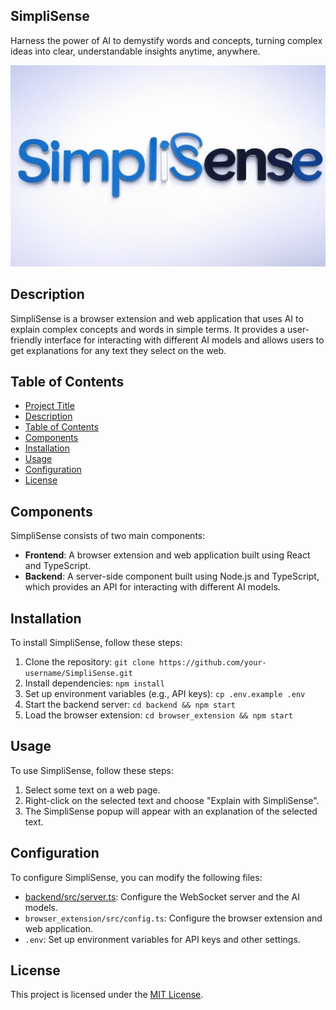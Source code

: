 ## SimpliSense

Harness the power of AI to demystify words and concepts, turning complex ideas into clear, understandable insights anytime, anywhere.

![SimpliSense](https://github.com/TefoT4/SimpliSense/blob/master/browser_extension/src/static/main.png)

## Description

SimpliSense is a browser extension and web application that uses AI to explain complex concepts and words in simple terms. It provides a user-friendly interface for interacting with different AI models and allows users to get explanations for any text they select on the web.

## Table of Contents

- [Project Title](#project-title)
- [Description](#description)
- [Table of Contents](#table-of-contents)
- [Components](#components)
- [Installation](#installation)
- [Usage](#usage)
- [Configuration](#configuration)
- [License](#license)

## Components

SimpliSense consists of two main components:

- **Frontend**: A browser extension and web application built using React and TypeScript.
- **Backend**: A server-side component built using Node.js and TypeScript, which provides an API for interacting with different AI models.

## Installation

To install SimpliSense, follow these steps:

1. Clone the repository: `git clone https://github.com/your-username/SimpliSense.git`
2. Install dependencies: `npm install`
3. Set up environment variables (e.g., API keys): `cp .env.example .env`
4. Start the backend server: `cd backend && npm start`
5. Load the browser extension: `cd browser_extension && npm start`

## Usage

To use SimpliSense, follow these steps:

1. Select some text on a web page.
2. Right-click on the selected text and choose "Explain with SimpliSense".
3. The SimpliSense popup will appear with an explanation of the selected text.

## Configuration

To configure SimpliSense, you can modify the following files:

- [backend/src/server.ts](backend/src/server.ts): Configure the WebSocket server and the AI models.
- `browser_extension/src/config.ts`: Configure the browser extension and web application.
- `.env`: Set up environment variables for API keys and other settings.

## License

This project is licensed under the [MIT License](LICENSE).
